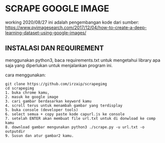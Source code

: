 # SCRAPE GOOGLE IMAGE

working 2020/08/27
ini adalah pengembangan kode dari 
sumber:
https://www.pyimagesearch.com/2017/12/04/how-to-create-a-deep-learning-dataset-using-google-images/


## INSTALASI DAN REQUIREMENT

menggunakan python3, baca requirements.txt untuk mengetahui library apa saja yang diperlukan
untuk menjalankan program ini.


cara menggunakan:

    git clone https://github.com/irzaip/scrapegimg
    cd scrapegimg
    1. buka chrome kamu,
    2. masuk ke google image
    3. cari gambar berdasarkan keyword kamu
    4. scroll terus untuk menambah gambar yang terdisplay
    5. buka console (developer tools)
    6. select semua + copy paste kode capurl.js ke console
    7. setelah ENTER akan membuat file url.txt untuk di donwload ke comp kamu
    8. download gambar mengunakan python3 ./scrape.py -u url.txt -o outputdir
    9. Susun dan atur gambar2 kamu.


